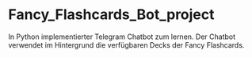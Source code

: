 # Fancy_Flashcards_Bot_project

In Python implementierter Telegram Chatbot zum lernen. Der Chatbot verwendet im Hintergrund die verfügbaren Decks der Fancy Flashcards.
